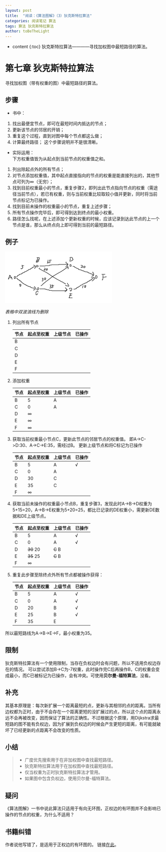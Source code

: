```yaml
---
layout: post
title:  "阅读：《算法图解》（3）狄克斯特拉算法"
categories: 阅读笔记 算法
tags: 算法 狄克斯特拉算法
author: toBeTheLight
---
```


* content
{:toc}
狄克斯特拉算法————寻找加权图中最短路径的算法。





# 第七章 狄克斯特拉算法
寻找加权图（带有权重的图）中最短路径的算法。

## 步骤
* 书中：
1. 找出最便宜节点，即可在最短时间内抵达的节点；
2. 更新该节点的邻居的开销； 
3. 重复这个过程，直到对图中每个节点都这么做；
4. 计算最终路径；
这个步骤说明并不是很清晰。

* 实际运用：  
下方权重值皆为从起点到当前节点的权重值之和。

1. 列出除起点外的所有节点；
2. 对节点添加权重值，其中起点直接指向的节点的权重是能直接列出的，其他节点可列为∞（无穷）；
3. 找到目前权重最小的节点，重复步骤2，即列出此节点指向节点的权重（需途径当前节点），若已有权重，则与当前权重比较取较小值并更新，同时将当前节点标记为已操作。
4. 找到目前未操作的权重最小的节点，重复上述步骤；
5. 所有节点操作完毕后，即可得到达到终点的最小权重。
6. 路径怎么找呢，在上述添加个更新权重的时候，应该记录到达此节点的上一个节点是谁，那么从终点向上即可得到当前的最短路径。

## 例子

![狄克斯特拉算法][dkstl]

*表格中双波浪线为删除*

1. 列出所有节点

    |节点|起点至权重|上级节点|已操作|
    |----|----|----|----|
    |B||||
    |C||||
    |D||||
    |E||||
    |F||||

2. 添加权重

    |节点|起点至权重|上级节点|已操作|
    |----|----|----|----|
    |B|5|A
    |C|0|A
    |D|∞|
    |E|∞|
    |F|∞|

3. 获取当前权重最小节点C，更新此节点的邻居节点的权重值。
即A->C->D:30、A->C->E:35，需经过B。
更新上级节点和将C标记为已操作

    |节点|起点至权重|上级节点|已操作|
    |----|----|----|----|
    |B|5|A|√
    |C|0|A|
    |D|30|C|
    |E|35|C|
    |F|∞||

4. 获取当前未操作的权重最小节点B，重复步骤3，发现此时A->B->D权重为5+15=20，A->B->E权重为5+20=25，都比已记录的DE权重小，需更新DE数据和DE上级节点。

    |节点|起点至权重|上级节点|已操作|
    |----|----|----|----|
    |B|5|A|√
    |C|0|A|√
    |D|~~30~~ 20|~~C~~ B|
    |E|~~35~~ 25|~~C~~ B|
    |F|∞||

5. 重复此步骤至除终点外所有节点都被操作获得：

    |节点|起点至权重|上级节点|已操作|
    |----|----|----|----|
    |B|5|A|√
    |C|0|A|√
    |D|20|B|√
    |E|25|B|√
    |F|35|E|

所以最短路线为A->B->E->F，最小权重为35。

## 限制

狄克斯特拉算法有一个使用限制，当存在负权边时会有问题，所以不适用负权边存在的情况。
可以尝试添加B->C为-7权重，此时操作完C后再操作B，C的权重会变成最小，而C已被标记为已操作，会有冲突。可使用**贝尔曼-福特算法**，没看。

## 补充

其基本原理是：每次新扩展一个距离最短的点，更新与其相邻的点的距离。当所有边权都为正时，由于不会存在一个距离更短的没扩展过的点，所以这个点的距离永远不会再被改变，因而保证了算法的正确性。不过根据这个原理，用Dijkstra求最短路的图不能有负权边，因为扩展到负权边的时候会产生更短的距离，有可能就破坏了已经更新的点距离不会改变的性质。

## 小结

> * 广度优先搜索用于在非加权图中查找最短路径。
> * 狄克斯特拉算法用于在加权图中查找最短路径。
> * 仅当权重为正时狄克斯特拉算法才管用。
> * 如果图中包含负权边，使用贝尔曼-福特算法。

## 疑问

《算法图解》一书中说此算法只适用于有向无环图，正权边的有环图并不会影响已操作的节点的权重，为什么不适用？

## 书籍纠错

作者说他写错了，是适用于正权边的有环图的。
链接[在此](https://stackoverflow.com/questions/43394847/dijkstras-algorithm-and-cycles)。

[dkstl]:                                https://raw.githubusercontent.com/toBeTheLight/toBeTheLight.github.io/master/assets/dkstl.png "dkstl"